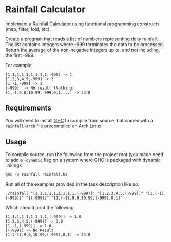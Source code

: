 # Rainfall Calculator

Implement a Rainfall Calculator using functional programming constructs (map, filter, fold, etc).

Create a program that reads a list of numbers representing daily rainfall.  The list contains integers where -999 terminates the data to be processed.
Return the average of the non-negative integers up to, and not including, the first -999.

For example:
```
[1,1,1,1,1,1,1,1,1,-999] -> 1
[1,2,3,4,5,-999] -> 3
[1,-1,-999] -> 1
[-999]  -> No result (Nothing)
[1,-1,9,0,10,99,-999,0,1,...] -> 23.8
```

## Requirements

You will need to install [GHC](https://www.haskell.org/ghc) to compile from source, but comes with a `rainfall-arch` file precompiled on Arch Linux.

## Usage

To compile source, run the following from the project root (you made need to add a `-dynamic` flag on a system where GHC is packaged with dynamic linking):
```
ghc -o rainfall rainfall.hs
```

Run all of the examples provided in the task description like so:
```
./rainfall "[1,1,1,1,1,1,1,1,1,(-999)]" "[1,2,3,4,5,(-999)]" "[1,(-1),(-999)]" "[(-999)]" "[1,(-1),9,0,10,99,(-999),0,1]"
```

Which should print the following:
```
[1,1,1,1,1,1,1,1,1,(-999)] -> 1.0
[1,2,3,4,5,(-999)] -> 3.0
[1,-1,(-999)] -> 1.0
[(-999)] -> No Result
[1,(-1),9,0,10,99,(-999),0,1] -> 23.8
```
